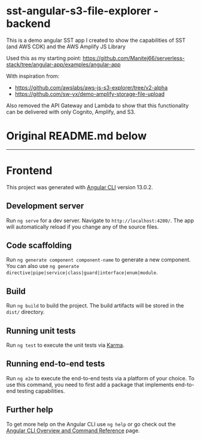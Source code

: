 # sst-angular-s3-file-explorer - backend

This is a demo angular SST app I created to show the capabilities of SST (and AWS CDK) and the AWS Amplify JS Library

Used this as my starting point: https://github.com/Manitej66/serverless-stack/tree/angular-app/examples/angular-app

With inspiration from:
- https://github.com/awslabs/aws-js-s3-explorer/tree/v2-alpha
- https://github.com/sw-yx/demo-amplify-storage-file-upload

Also removed the API Gateway and Lambda to show that this functionality can be delivered with only Cognito, Amplify, and S3.


# Original README.md below
___
# Frontend

This project was generated with [Angular CLI](https://github.com/angular/angular-cli) version 13.0.2.

## Development server

Run `ng serve` for a dev server. Navigate to `http://localhost:4200/`. The app will automatically reload if you change any of the source files.

## Code scaffolding

Run `ng generate component component-name` to generate a new component. You can also use `ng generate directive|pipe|service|class|guard|interface|enum|module`.

## Build

Run `ng build` to build the project. The build artifacts will be stored in the `dist/` directory.

## Running unit tests

Run `ng test` to execute the unit tests via [Karma](https://karma-runner.github.io).

## Running end-to-end tests

Run `ng e2e` to execute the end-to-end tests via a platform of your choice. To use this command, you need to first add a package that implements end-to-end testing capabilities.

## Further help

To get more help on the Angular CLI use `ng help` or go check out the [Angular CLI Overview and Command Reference](https://angular.io/cli) page.
